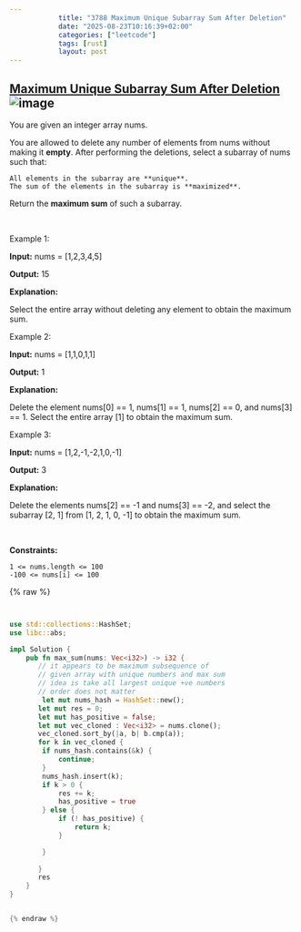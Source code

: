 ```yaml
---
            title: "3788 Maximum Unique Subarray Sum After Deletion"
            date: "2025-08-23T10:16:39+02:00"
            categories: ["leetcode"]
            tags: [rust]
            layout: post
---
```

            
## [Maximum Unique Subarray Sum After Deletion](https://leetcode.com/problems/maximum-unique-subarray-sum-after-deletion) ![image](https://img.shields.io/badge/Difficulty-Easy-brightgreen)

You are given an integer array nums.

You are allowed to delete any number of elements from nums without making it **empty**. After performing the deletions, select a subarray of nums such that:

	All elements in the subarray are **unique**.
	The sum of the elements in the subarray is **maximized**.

Return the **maximum sum** of such a subarray.

 

Example 1:

**Input:** nums = [1,2,3,4,5]

**Output:** 15

**Explanation:**

Select the entire array without deleting any element to obtain the maximum sum.

Example 2:

**Input:** nums = [1,1,0,1,1]

**Output:** 1

**Explanation:**

Delete the element nums[0] == 1, nums[1] == 1, nums[2] == 0, and nums[3] == 1. Select the entire array [1] to obtain the maximum sum.

Example 3:

**Input:** nums = [1,2,-1,-2,1,0,-1]

**Output:** 3

**Explanation:**

Delete the elements nums[2] == -1 and nums[3] == -2, and select the subarray [2, 1] from [1, 2, 1, 0, -1] to obtain the maximum sum.

 

**Constraints:**

	1 <= nums.length <= 100
	-100 <= nums[i] <= 100

{% raw %}


```rust


use std::collections::HashSet;
use libc::abs;

impl Solution {
    pub fn max_sum(nums: Vec<i32>) -> i32 {
       // it appears to be maximum subsequence of 
       // given array with unique numbers and max sum
       // idea is take all largest unique +ve numbers 
       // order does not matter
        let mut nums_hash = HashSet::new();
       let mut res = 0;
       let mut has_positive = false;
       let mut vec_cloned : Vec<i32> = nums.clone();
       vec_cloned.sort_by(|a, b| b.cmp(a));
       for k in vec_cloned {
        if nums_hash.contains(&k) {
            continue;
        }
        nums_hash.insert(k);
        if k > 0 {
            res += k;
            has_positive = true
        } else {
            if (! has_positive) {
                return k;
            }

        }
        
       }
       res
    }
}


{% endraw %}
```
